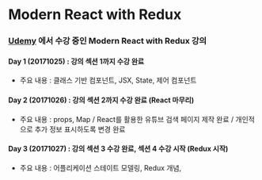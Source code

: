 # Modern React with Redux

### [Udemy](https://www.udemy.com/react-redux-korean/) 에서 수강 중인 Modern React with Redux 강의

#### Day 1 (20171025) : 강의 섹션 1까지 수강 완료  
- 주요 내용 : 클래스 기반 컴포넌트, JSX, State, 제어 컴포넌트

#### Day 2 (20171026) : 강의 섹션 2까지 수강 완료 (React 마무리)
- 주요 내용 : props, Map / React를 활용한 유튜브 검색 페이지 제작 완료 / 개인적으로 추가 정보 표시하도록 변경 완료

#### Day 3 (20171027) : 강의 섹션 3 수강 완료, 섹션 4 수강 시작 (Redux 시작)
- 주요 내용 : 어플리케이션 스테이트 모델링, Redux 개념, 
